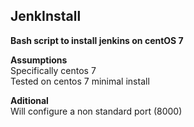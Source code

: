 ## JenkInstall

**Bash script to install jenkins on centOS 7**

**Assumptions**       
Specifically centos 7    
Tested on centos 7 minimal install     

**Aditional**    
Will configure a non standard port (8000)


